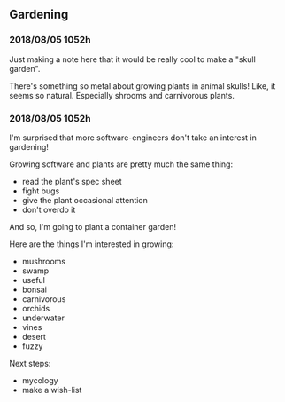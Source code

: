 
## Gardening

### 2018/08/05 1052h

Just making a note here that it would be really cool to make a "skull garden".

There's something so metal about growing plants in animal skulls! Like, it seems so natural. Especially shrooms and carnivorous plants.

### 2018/08/05 1052h

I'm surprised that more software-engineers don't take an interest in gardening!

Growing software and plants are pretty much the same thing:
- read the plant's spec sheet
- fight bugs
- give the plant occasional attention
- don't overdo it

And so, I'm going to plant a container garden!

Here are the things I'm interested in growing:
- mushrooms
- swamp
- useful
- bonsai
- carnivorous
- orchids
- underwater
- vines
- desert
- fuzzy

Next steps:
- mycology
- make a wish-list
